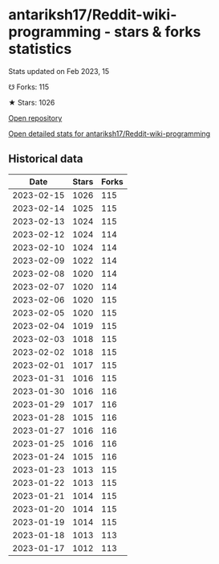 # antariksh17/Reddit-wiki-programming - stars & forks statistics

Stats updated on Feb 2023, 15

☋ Forks: 115

★ Stars: 1026

[Open repository](https://github.com/antariksh17/Reddit-wiki-programming)

[Open detailed stats for antariksh17/Reddit-wiki-programming](https://reviewgithub.com/rep/antariksh17/Reddit-wiki-programming)

## Historical data
| Date | Stars | Forks |
|------|-------|-------|
| 2023-02-15 | 1026 | 115 | 
| 2023-02-14 | 1025 | 115 | 
| 2023-02-13 | 1024 | 115 | 
| 2023-02-12 | 1024 | 114 | 
| 2023-02-10 | 1024 | 114 | 
| 2023-02-09 | 1022 | 114 | 
| 2023-02-08 | 1020 | 114 | 
| 2023-02-07 | 1020 | 114 | 
| 2023-02-06 | 1020 | 115 | 
| 2023-02-05 | 1020 | 115 | 
| 2023-02-04 | 1019 | 115 | 
| 2023-02-03 | 1018 | 115 | 
| 2023-02-02 | 1018 | 115 | 
| 2023-02-01 | 1017 | 115 | 
| 2023-01-31 | 1016 | 115 | 
| 2023-01-30 | 1016 | 116 | 
| 2023-01-29 | 1017 | 116 | 
| 2023-01-28 | 1015 | 116 | 
| 2023-01-27 | 1016 | 116 | 
| 2023-01-25 | 1016 | 116 | 
| 2023-01-24 | 1015 | 116 | 
| 2023-01-23 | 1013 | 115 | 
| 2023-01-22 | 1013 | 115 | 
| 2023-01-21 | 1014 | 115 | 
| 2023-01-20 | 1014 | 115 | 
| 2023-01-19 | 1014 | 115 | 
| 2023-01-18 | 1013 | 113 | 
| 2023-01-17 | 1012 | 113 | 

